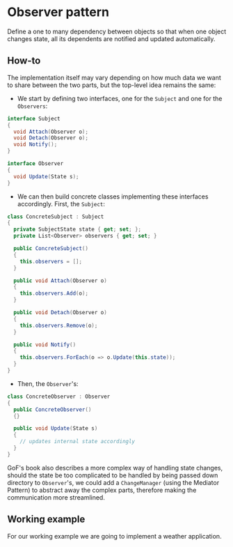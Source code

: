 # Observer pattern

Define a one to many dependency between objects so that when one object changes state, all its dependents are notified and updated automatically.

## How-to

The implementation itself may vary depending on how much data we want to share between the two parts, but the top-level idea remains the same:

- We start by defining two interfaces, one for the `Subject` and one for the `Observers`:

```csharp
interface Subject
{
  void Attach(Observer o);
  void Detach(Observer o);
  void Notify();
}

interface Observer
{
  void Update(State s);
}
```

- We can then build concrete classes implementing these interfaces accordingly. First, the `Subject`:

```csharp
class ConcreteSubject : Subject
{
  private SubjectState state { get; set; };
  private List<Observer> observers { get; set; }

  public ConcreteSubject()
  {
    this.observers = [];
  }

  public void Attach(Observer o)
  {
    this.observers.Add(o);
  }

  public void Detach(Observer o)
  {
    this.observers.Remove(o);
  }

  public void Notify()
  {
    this.observers.ForEach(o => o.Update(this.state));
  }
}
```

- Then, the `Observer`'s:

```csharp
class ConcreteObserver : Observer
{
  public ConcreteObserver()
  {}

  public void Update(State s)
  {
    // updates internal state accordingly
  }
}
```

GoF's book also describes a more complex way of handling state changes, should the state be too complicated to be handled by being passed down directory to `Observer`'s, we could add a `ChangeManager` (using the Mediator Pattern) to abstract away the complex parts, therefore making the communication more streamlined.

## Working example

For our working example we are going to implement a weather application.
